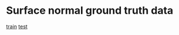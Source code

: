 # Surface normal ground truth data

[train](http://learn.perception.cs.cmu.edu/nyu_v2_data.tar.gz)
[test](http://learn.perception.cs.cmu.edu/test_data.tar.gz)
